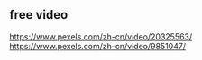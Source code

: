 # 

## free video
https://www.pexels.com/zh-cn/video/20325563/
https://www.pexels.com/zh-cn/video/9851047/
